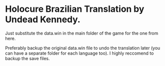 # Holocure Brazilian Translation by Undead Kennedy.

Just substitute the data.win in the main folder of the game for the one from here.

Preferably backup the original data.win file to undo the translation later (you can have a separate folder for each language too).
I highly reccomend to backup the save files.
